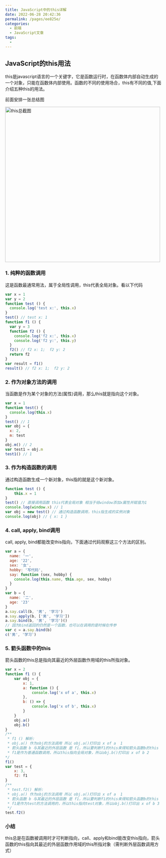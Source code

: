```yaml
---
title: JavaScript中的this详解
date: 2022-06-28 20:42:36
permalink: /pages/ee825e/
categories:
  - 前端
  - JavaScript文章
tags:
  - 
---
```


## JavaScript的this用法

this是javascript语言的一个关键字，它是函数运行时，在函数体内部自动生成的一个对象，只能在函数体内部使用。函数的不同的使用场合，this有不同的值,下面介绍五种this的用法。

前面安排一张总结图

<img src="/blog/imgs/01前端/2023_01_10_this总截图.png" alt="this总截图" width="500"/>

### 1. 纯粹的函数调用

这是函数最通常用法，属于全局性调用，this代表全局对象。看以下代码

```javascript
var x = 1
var y = 2
function test () {
  console.log('test x:', this.x)
}
test() // test x: 1
function f1 () {
  var y = 3
  function f2 () {
    console.log('f2 x:', this.x)
    console.log('f2 y:', this.y)
  }
  f2() // f2 x: 1;  f2 y: 2
  return f2
}
var result = f1()
result() // f2 x: 1;  f2 y: 2
```

### 2. 作为对象方法的调用

当函数是作为某个对象的方法(属性)调用，那么this就是指向这个对象。

```javascript
var x = 1
function test() {
  console.log(this.x)
}
test() // 1
var obj = {
  x: 2,
  m: test
}
obj.m() // 2
var test1 = obj.m
test1() // 1
```

### 3. 作为构造函数的调用

通过构造函数生成一个新对象，this指的就是这个新对象。
```javascript
function test () {
    this.x = 1
}
test() // 直接调用函数 this代表全局对象 相当于给window添加x属性并赋值为1
console.log(window.x) // 1
var obj = new test() // 通过构造函数调用，this指生成的实例对象
console.log(obj) // { x: 1 }
```

### 4. call, apply, bind调用

call, apply, bind都能改变this指向，下面通过代码观察这三个方法的区别。

```javascript
var a = {
  name: '一',
  age: '22',
  sex: '女',
  hobby: '写代码',
  say: function (sex, hobby) {
    console.log(this.name, this.age, sex, hobby)
  }
}
var b = {
  name: '二',
  age: '23'
}
a.say.call(b, '男', '学习')
a.say.apply(b, ['男', '学习'])
a.say.bind(b, '男', '学习')()
// 因为bind返回的仍然是一个函数，也可以在调用的是时候在传参
var c = a.say.bind(b)
c('男', '学习')
```

### 5. 箭头函数中的this 

箭头函数的this总是指向其最近的外层函数作用域的this所指对象。

```javascript
var x = 2
function f1 () {
    var obj = {
        x: 1,
        a: function () {
            console.log('x of a', this.x)
        },
        b: () => {
            console.log('x of b', this.x)
        }
    }
    obj.a()
    obj.b()
}
/**
 * f1 () 解析:
 * obj.a() 作为obj的方法调用 所以 obj.a()打印出 x of a  1
 * 箭头函数 b 与其最近的外层函数 是 f1，所以要判断f1的this来得知箭头函数b的this
 * f1是作为普通函数调用，所以this指向全局对象，所以obj.b()打印出 x of b 2
*/
f1()
var test = {
    x: 3,
    f2: f1
}
/**
 * test.f2() 解析:
 * obj.a() 作为obj的方法调用 所以 obj.a()打印出 x of a  1
 * 箭头函数 b 与其最近的外层函数 是 f1，所以要判断f1的this来得知箭头函数b的this
 * f1是作为test的方法调用的，所以this指向test对象，所以obj.b()打印出 x of b 3
 */
test.f2() 
```

### 小结

this总是在函数被调用时才可判断指向，call、apply和bind能改变this指向，箭头函数的this指向其最近的外层函数作用域的this所指对象（需判断外层函数调用方式）